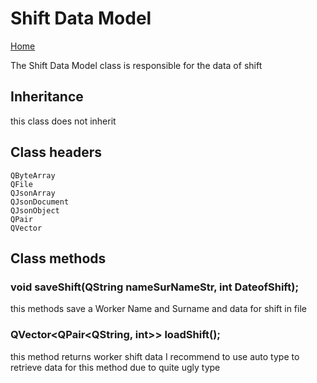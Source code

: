 # Shift Data Model 
[Home](../../ReadMe.md) 
 
The Shift Data Model class is responsible for the data of shift

## Inheritance
  
this class does not inherit 

## Class headers

    QByteArray
    QFile
    QJsonArray
    QJsonDocument
    QJsonObject
    QPair
    QVector

## Class methods 

### void saveShift(QString nameSurNameStr, int DateofShift);

this methods save a Worker Name and Surname and data for shift in file

### QVector<QPair<QString, int>> loadShift(); 

this method returns worker shift data I recommend to use auto type to retrieve data for this method due to quite ugly type 